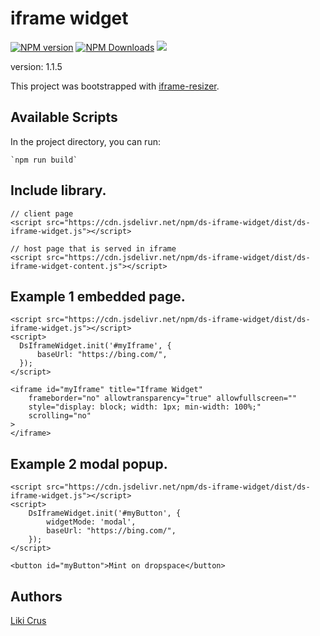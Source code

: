 # iframe widget

[![NPM version](https://badge.fury.io/js/ds-iframe-widget.svg)](http://badge.fury.io/js/iframe-resizer)
[![NPM Downloads](https://img.shields.io/npm/dm/ds-iframe-widget.svg)](https://npm-stat.com/charts.html?package=ds-iframe-widget&from=2022-03-25)
[![](https://data.jsdelivr.com/v1/package/npm/ds-iframe-widget/badge?style=rounded)](https://www.jsdelivr.com/package/npm/ds-iframe-widget)

version: 1.1.5

This project was bootstrapped with [iframe-resizer](https://github.com/davidjbradshaw/iframe-resizer).

## Available Scripts

In the project directory, you can run:

    `npm run build`

## Include library.
    
    // client page
    <script src="https://cdn.jsdelivr.net/npm/ds-iframe-widget/dist/ds-iframe-widget.js"></script>

    // host page that is served in iframe
    <script src="https://cdn.jsdelivr.net/npm/ds-iframe-widget/dist/ds-iframe-widget-content.js"></script>
    

## Example 1 embedded page.
    
    <script src="https://cdn.jsdelivr.net/npm/ds-iframe-widget/dist/ds-iframe-widget.js"></script>
    <script>
      DsIframeWidget.init('#myIframe', {
          baseUrl: "https://bing.com/",      
      });
    </script>

    <iframe id="myIframe" title="Iframe Widget"
        frameborder="no" allowtransparency="true" allowfullscreen=""
        style="display: block; width: 1px; min-width: 100%;"
        scrolling="no"
    >
    </iframe>

## Example 2 modal popup.
    
    <script src="https://cdn.jsdelivr.net/npm/ds-iframe-widget/dist/ds-iframe-widget.js"></script>
    <script>
        DsIframeWidget.init('#myButton', {
            widgetMode: 'modal', 
            baseUrl: "https://bing.com/",
        });
    </script>        
    
    <button id="myButton">Mint on dropspace</button>

## Authors
[Liki Crus](https://github.com/swdreams)

